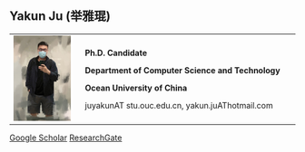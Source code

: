 ## Yakun Ju  (举雅琨)

<table border="0">
  <tr>
    <td width="25%">
      <img src="https://github.com/Kelvin-Ju/homepage/blob/gh-pages/home1.jpg?raw=true" width="90%">     
    </td>
    <td width="75%">
      <p><b>Ph.D. Candidate</b></p>
      <p><b>Department of Computer Science and Technology</b></p>
      <p><b>Ocean University of China</b></p>
      <p>juyakunAT stu.ouc.edu.cn, yakun.juAThotmail.com </p>
    </td>
  </tr>
</table>

[Google Scholar](https://scholar.google.com/citations?user=hE10pMYAAAAJ&hl)  [ResearchGate](https://www.researchgate.net/profile/Yakun-Ju)

